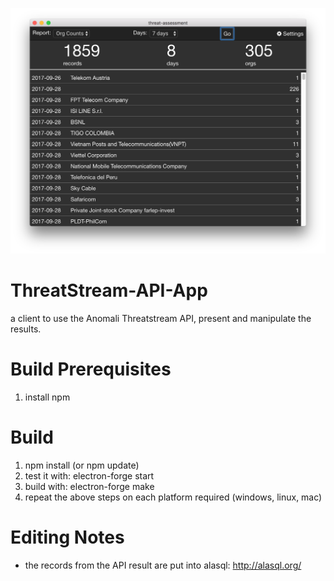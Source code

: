 ![](ScreenShot.png)

# ThreatStream-API-App
a client to use the Anomali Threatstream API, present and manipulate the results.

# Build Prerequisites
1. install npm

# Build
1. npm install (or npm update)
1. test it with: electron-forge start
1. build with: electron-forge make 
1. repeat the above steps on each platform required (windows, linux, mac)

# Editing Notes
- the records from the API result are put into alasql: http://alasql.org/

